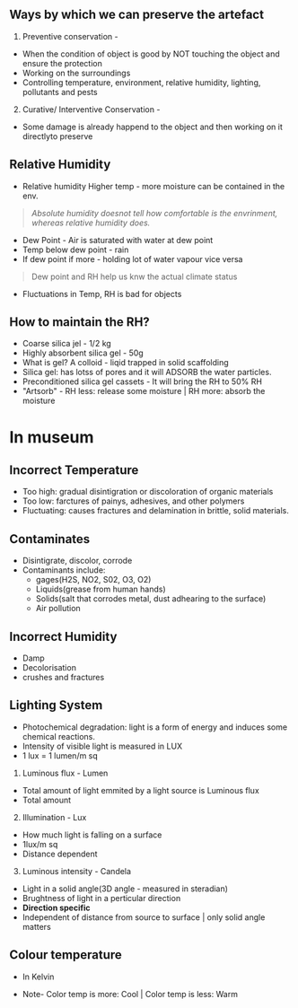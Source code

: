 
 ## Ways by which we can preserve the artefact
1. Preventive conservation - 
* When the condition of object is good by NOT touching the object and ensure the protection
* Working on the surroundings
* Controlling temperature, environment, relative humidity, lighting, pollutants and pests

2. Curative/ Interventive Conservation - 
* Some damage is already happend to the object and then working on it directlyto preserve 

## Relative Humidity
* Relative humidity   Higher temp - more moisture can be contained in the env.

> _Absolute humidity doesnot tell how comfortable is the envrinment, whereas relative humidity does._
* Dew Point - Air is saturated with water at dew point
* Temp below dew point - rain
* If dew point if more - holding lot of water vapour vice versa

> Dew point and RH help us knw the actual climate status
* Fluctuations in Temp, RH is bad for objects
## How to maintain the RH?
* Coarse silica jel - 1/2 kg
* Highly absorbent silica gel - 50g
* What is gel? A colloid - liqid trapped in solid scaffolding
* Silica gel: has lotss of pores and it will ADSORB the water particles.
* Preconditioned silica gel cassets - It will bring the RH to 50% RH 
* "Artsorb" - RH less: release some moisture | RH more: absorb the moisture

# In museum
## Incorrect Temperature
* Too high: gradual disintigration or discoloration of organic materials
* Too low: farctures of painys, adhesives, and other polymers
* Fluctuating: causes fractures and delamination in brittle, solid materials. 
## Contaminates
* Disintigrate, discolor, corrode
* Contaminants include:
    * gages(H2S, NO2, S02, O3, O2)
    * Liquids(grease from human hands)
    * Solids(salt that corrodes metal, dust adhearing to the surface)
    * Air pollution
## Incorrect Humidity
* Damp
* Decolorisation
* crushes and fractures 
## Lighting System
* Photochemical degradation: light is a form of energy and induces some chemical reactions.
* Intensity of visible light is measured in LUX
* 1 lux = 1 lumen/m sq

1. Luminous flux -  Lumen
* Total amount of light emmited by a light source is Luminous flux
* Total amount

2. Illumination - Lux
* How much light is falling on a surface
* 1lux/m sq
* Distance dependent

3. Luminous intensity - Candela
* Light in a solid angle(3D angle - measured in steradian)  
* Brughtness of light in a perticular direction
* **Direction specific**
* Independent of distance from source to surface | only solid angle matters

## Colour temperature
* In Kelvin

*  Note- Color temp is more: Cool | Color temp is less: Warm